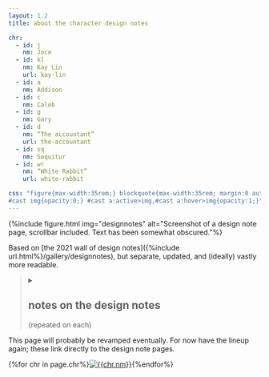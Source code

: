 ```yaml
---
layout: 1.2
title: about the character design notes

chr:
  - id: j
    nm: Joce
  - id: kl
    nm: Kay Lin
    url: kay-lin
  - id: a
    nm: Addison
  - id: c
    nm: Caleb
  - id: g
    nm: Gary
  - id: d
    nm: “The accountant”
    url: the-accountant
  - id: sq
    nm: Sequitur
  - id: wr
    nm: “White Rabbit”
    url: white-rabbit

css: "figure{max-width:35rem;} blockquote{max-width:35rem; margin:0 auto; background:#efefef; color:#000; padding:1px 1em; font-family:'lucida sans',tahoma,sans-serif; font-size:.75em; line-height:1.65;} blockquote h2,blockquote strong{color:inherit;} blockquote h2{display:inline;} details{border:0; margin:0;} summary{padding-top:.5em;} summary:hover,summary:focus,summary:active{color:inherit; text-decoration-color:#b8b8b8;} hr{display:none;} blockquote ::selection{background:#b8b8b8;}
#cast img{opacity:0;} #cast a:active>img,#cast a:hover>img{opacity:1;}"
---
```

{%include figure.html img="designnotes" alt="Screenshot of a design note page, scrollbar included. Text has been somewhat obscured."%}

Based on [the 2021 wall of design notes]({%include url.html%}/gallery/designnotes), but separate, updated, and (ideally) vastly more readable.

<blockquote><details markdown="1"><summary><h2>notes on the design notes</h2> (repeated on each)</summary>{%include designnotes.md%}
</details></blockquote><!--fuckin baller https://stackoverflow.com/questions/15917463/embedding-markdown-in-jekyll-html, although the end tag is weird if it's not on its own line-->

This page will probably be revamped eventually. For now have the lineup again; these link directly to the design note pages.

<section class="artwall" id="cast">{%for chr in page.chr%}<a href="{%include url.html%}/cast/designnotes/{%if chr.url%}{{chr.url}}{%else%}{{chr.nm|downcase}}{%endif%}" id="{{chr.id}}"><img src="{%include url.html%}/assets/img/cast/{{chr.id}}-cast-slh.png" alt="{{chr.nm}}"/></a>{%endfor%}</section>